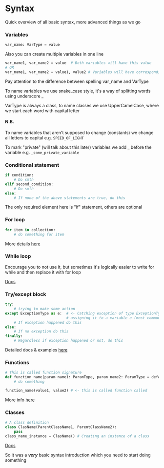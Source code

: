 # Syntax 
Quick overview of all basic syntax, more advanced things as we go

### Variables


```python
var_name: VarType = value
```
Also you can create multiple variables in one line
```python
var_name1, var_name2 = value  # Both variables will have this value
# OR
var_name1, var_name2 = value1, value2 # Variables will have corresponding values
```

Pay attention to the difference between spelling var_name and VarType

To name variables we use snake_case style, it's a way of splitting words using underscore _

VarType is always a class, to name classes we use UpperCamelCase, where we start each word with capital letter

#### N.B. 
To name variables that aren't supposed to change (constants) we change all letters to capital e.g. `SPEED_OF_LIGHT`

To mark "private" (will talk about this later) variables we add _ before the variable e.g. `_some_private_variable` 

### Conditional statement
```python
if condition:
    # Do smth
elif second_condition:
    # Do smth 
else:
    # If none of the above statements are true, do this
```
The only required element here is "if" statement, others are optional


### For loop
```python
for item in collection:
    # do something for item
```
More details [here](https://www.w3schools.com/python/python_for_loops.asp)

### While loop
Encourage you to not use it,
but sometimes it's logically easier to write for while
and then replace it with for loop

[Docs](https://www.w3schools.com/python/python_while_loops.asp)

### Try/except block
```python
try:
    # trying to make some action
except ExceptionType as e:  # <- Catching exception of type ExceptionType,
                            # assigning it to a variable e (most common name for excepiton variable)
    # If exception happened do this
else:
    # If no exception do this
finally:
    # Regardless if exception happened or not, do this
```
Detailed docs & examples [here](https://www.w3schools.com/python/python_try_except.asp)

### Functions
```python
# This is called function signature
def function_name(param_name1: ParamType, param_name2: ParamType = default_value) -> ReturnType:
    # do something

function_name(value1, value2) # <- this is called function called
```
More info [here](https://www.w3schools.com/python/python_functions.asp)

### Classes
```python
# A class definition
class ClasName(ParentClassName1, ParentClassName2):
    pass
class_name_instance = ClasName() # Creating an instance of a class
```
[Docs](https://www.w3schools.com/python/python_classes.asp)

So it was a **_very_** basic syntax introduction which you need to start doing something

